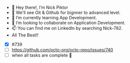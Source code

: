 - 👋 Hey there!, I’m Nick Piktor
- 👀 We'll see Git & Github for bignner to advanced level.
- 🌱 I’m currently learning App Development.
- 💞️ I’m looking to collaborate on Application Development.
- 📫 You can find me on LinkedIn by searching Nick-782.
- All The Best!!
- [x] #739
- [ ] https://github.com/octo-org/octo-repo/issues/740
- [ ] when all tasks are complete :tada:

<!---
Nick-782/Nick-782 is a ✨ special ✨ repository because its `README.md` (this file) appears on your GitHub profile.
You can click the Preview link to take a look at your changes.
--->
